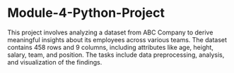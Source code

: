 # Module-4-Python-Project
This project involves analyzing a dataset from ABC Company to derive meaningful insights about its employees across various teams. The dataset contains 458 rows and 9 columns, including attributes like age, height, salary, team, and position. The tasks include data preprocessing, analysis, and visualization of the findings.
